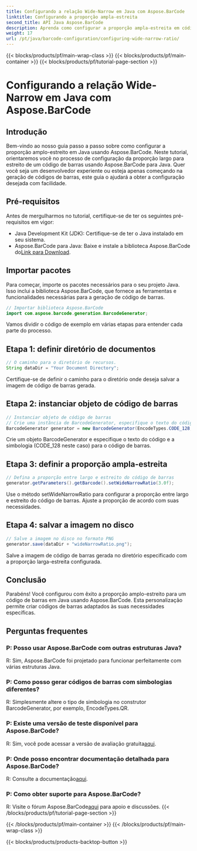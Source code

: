 ```yaml
---
title: Configurando a relação Wide-Narrow em Java com Aspose.BarCode
linktitle: Configurando a proporção ampla-estreita
second_title: API Java Aspose.BarCode
description: Aprenda como configurar a proporção ampla-estreita em códigos de barras Java usando Aspose.BarCode. Siga nosso guia passo a passo para uma personalização perfeita.
weight: 17
url: /pt/java/barcode-configuration/configuring-wide-narrow-ratio/
---
```


{{< blocks/products/pf/main-wrap-class >}}
{{< blocks/products/pf/main-container >}}
{{< blocks/products/pf/tutorial-page-section >}}

# Configurando a relação Wide-Narrow em Java com Aspose.BarCode


## Introdução

Bem-vindo ao nosso guia passo a passo sobre como configurar a proporção amplo-estreito em Java usando Aspose.BarCode. Neste tutorial, orientaremos você no processo de configuração da proporção largo para estreito de um código de barras usando Aspose.BarCode para Java. Quer você seja um desenvolvedor experiente ou esteja apenas começando na geração de códigos de barras, este guia o ajudará a obter a configuração desejada com facilidade.

## Pré-requisitos

Antes de mergulharmos no tutorial, certifique-se de ter os seguintes pré-requisitos em vigor:

- Java Development Kit (JDK): Certifique-se de ter o Java instalado em seu sistema.
-  Aspose.BarCode para Java: Baixe e instale a biblioteca Aspose.BarCode do[Link para Download](https://releases.aspose.com/barcode/java/).

## Importar pacotes

Para começar, importe os pacotes necessários para o seu projeto Java. Isso inclui a biblioteca Aspose.BarCode, que fornece as ferramentas e funcionalidades necessárias para a geração de código de barras.

```java
// Importar biblioteca Aspose.BarCode
import com.aspose.barcode.generation.BarcodeGenerator;
```

Vamos dividir o código de exemplo em várias etapas para entender cada parte do processo.

## Etapa 1: definir diretório de documentos

```java
// O caminho para o diretório de recursos.
String dataDir = "Your Document Directory";
```

Certifique-se de definir o caminho para o diretório onde deseja salvar a imagem de código de barras gerada.

## Etapa 2: instanciar objeto de código de barras

```java
// Instanciar objeto de código de barras
// Crie uma instância de BarcodeGenerator, especifique o texto do código e a simbologia no construtor
BarcodeGenerator generator = new BarcodeGenerator(EncodeTypes.CODE_128, "12345678");
```

Crie um objeto BarcodeGenerator e especifique o texto do código e a simbologia (CODE_128 neste caso) para o código de barras.

## Etapa 3: definir a proporção ampla-estreita

```java
// Defina a proporção entre largo e estreito do código de barras
generator.getParameters().getBarcode().setWideNarrowRatio(3.0f);
```

Use o método setWideNarrowRatio para configurar a proporção entre largo e estreito do código de barras. Ajuste a proporção de acordo com suas necessidades.

## Etapa 4: salvar a imagem no disco

```java
// Salve a imagem no disco no formato PNG
generator.save(dataDir + "wideNarrowRatio.png");
```

Salve a imagem de código de barras gerada no diretório especificado com a proporção larga-estreita configurada.

## Conclusão

Parabéns! Você configurou com êxito a proporção amplo-estreito para um código de barras em Java usando Aspose.BarCode. Esta personalização permite criar códigos de barras adaptados às suas necessidades específicas.

## Perguntas frequentes

### P: Posso usar Aspose.BarCode com outras estruturas Java?
R: Sim, Aspose.BarCode foi projetado para funcionar perfeitamente com várias estruturas Java.

### P: Como posso gerar códigos de barras com simbologias diferentes?
R: Simplesmente altere o tipo de simbologia no construtor BarcodeGenerator, por exemplo, EncodeTypes.QR.

### P: Existe uma versão de teste disponível para Aspose.BarCode?
 R: Sim, você pode acessar a versão de avaliação gratuita[aqui](https://releases.aspose.com/).

### P: Onde posso encontrar documentação detalhada para Aspose.BarCode?
 R: Consulte a documentação[aqui](https://reference.aspose.com/barcode/java/).

### P: Como obter suporte para Aspose.BarCode?
 R: Visite o fórum Aspose.BarCode[aqui](https://forum.aspose.com/c/barcode/13) para apoio e discussões.
{{< /blocks/products/pf/tutorial-page-section >}}

{{< /blocks/products/pf/main-container >}}
{{< /blocks/products/pf/main-wrap-class >}}

{{< blocks/products/products-backtop-button >}}
